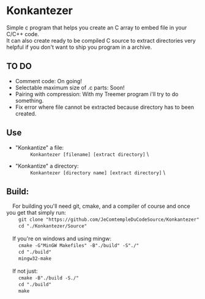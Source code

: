 # Konkantezer
Simple c program that helps you create an C array to embed file in your C/C++ code. \
It can also create ready to be compiled C source to extract directories very helpful if you don't want to ship you program in a archive. 

## TO DO
* Comment code: On going! 
* Selectable maximum size of .c parts: Soon! 
* Pairing with compression: With my Treemer program i'll try to do something. 
* Fix error where file cannot be extracted because directory has to been created. 

## Use 
* "Konkantize" a file: \
&nbsp;&nbsp;&nbsp;&nbsp;&nbsp;&nbsp;&nbsp;&nbsp;```
Konkantezer [filename] [extract directory]```
\


* "Konkantize" a directory: \
&nbsp;&nbsp;&nbsp;&nbsp;&nbsp;&nbsp;&nbsp;&nbsp;```
Konkantezer [directory name] [extract directory]```
\


## Build:
&nbsp;&nbsp;&nbsp;&nbsp;For building you'll need git, cmake, and a compiler of course and once you get that simply run:\
    &nbsp;&nbsp;&nbsp;&nbsp;&nbsp;&nbsp;&nbsp;&nbsp;```
    git clone "https://github.com/JeComtempleDuCodeSource/Konkantezer"
    ```\
    &nbsp;&nbsp;&nbsp;&nbsp;&nbsp;&nbsp;&nbsp;&nbsp;```
    cd "./Konkantezer/Source" 
    ```\
    \
    &nbsp;&nbsp;&nbsp;&nbsp;If you're on windows and using mingw: \
    &nbsp;&nbsp;&nbsp;&nbsp;&nbsp;&nbsp;&nbsp;&nbsp;```
    cmake -G"MinGW Makefiles" -B"./build" -S"./"
    ``` \
    &nbsp;&nbsp;&nbsp;&nbsp;&nbsp;&nbsp;&nbsp;&nbsp;```
    cd "./build"
    ``` \
    &nbsp;&nbsp;&nbsp;&nbsp;&nbsp;&nbsp;&nbsp;&nbsp;```
    mingw32-make
    ``` \
    \
    &nbsp;&nbsp;&nbsp;&nbsp;If not just: \
    &nbsp;&nbsp;&nbsp;&nbsp;&nbsp;&nbsp;&nbsp;&nbsp;```
    cmake -B"./build -S./"
    ``` \
    &nbsp;&nbsp;&nbsp;&nbsp;&nbsp;&nbsp;&nbsp;&nbsp;```
    cd "./build"
    ``` \
    &nbsp;&nbsp;&nbsp;&nbsp;&nbsp;&nbsp;&nbsp;&nbsp;```
    make
    ``` 
    
